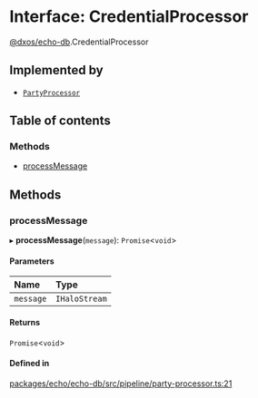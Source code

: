 # Interface: CredentialProcessor

[@dxos/echo-db](../modules/dxos_echo_db.md).CredentialProcessor

## Implemented by

- [`PartyProcessor`](../classes/dxos_echo_db.PartyProcessor.md)

## Table of contents

### Methods

- [processMessage](dxos_echo_db.CredentialProcessor.md#processmessage)

## Methods

### processMessage

▸ **processMessage**(`message`): `Promise`<`void`\>

#### Parameters

| Name | Type |
| :------ | :------ |
| `message` | `IHaloStream` |

#### Returns

`Promise`<`void`\>

#### Defined in

[packages/echo/echo-db/src/pipeline/party-processor.ts:21](https://github.com/dxos/dxos/blob/32ae9b579/packages/echo/echo-db/src/pipeline/party-processor.ts#L21)
